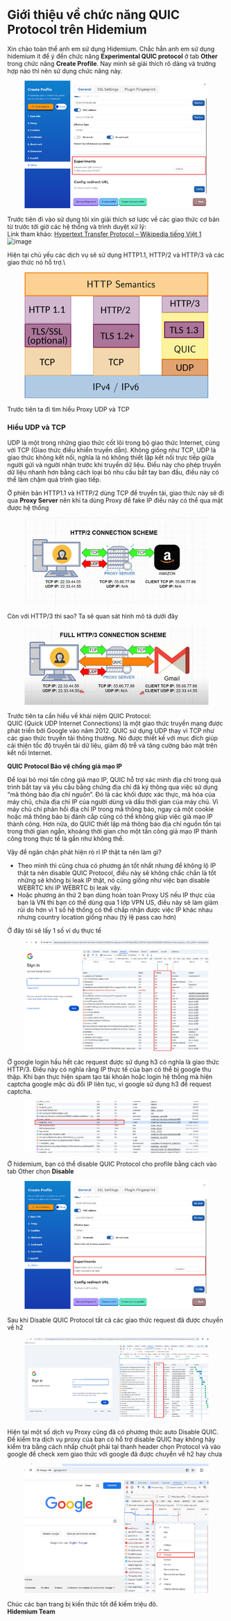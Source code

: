 # Giới thiệu về chức năng QUIC Protocol trên Hidemium

Xin chào toàn thể anh em sử dụng Hidemium. Chắc hẳn anh em sử dụng hidemium ít để ý đến chức năng **Experimental QUIC protocol** ở tab **Other** trong chức năng **Create Profile**. Nay mình sẽ giải thích rõ dàng và trường hợp nào thì nên sử dụng chức năng này.

<figure><img src="../../../.gitbook/assets/image (6).png" alt=""><figcaption></figcaption></figure>

&#x20;

Trước tiên đi vào sử dụng tôi xin giải thích sơ lược về các giao thức cơ bản từ trước tới giờ các hệ thống và trình duyệt xử lý:\
Link tham khảo: [Hypertext Transfer Protocol – Wikipedia tiếng Việt 1](https://vi.wikipedia.org/wiki/Hypertext_Transfer_Protocol)\
![image](https://forum.hidemium.io/uploads/default/original/1X/745aa83b071775668204085cce3b88da1cc302cd.png)

Hiện tại chủ yếu các dịch vụ sẽ sử dụng HTTP1.1, HTTP/2 và HTTP/3 và các giao thức nó hỗ trợ.\


<figure><img src="../../../.gitbook/assets/image (1) (1).png" alt=""><figcaption></figcaption></figure>



Trước tiên ta đi tìm hiểu Proxy UDP và TCP

### Hiểu UDP và TCP <a href="#hiu-udp-v-tcp-1" id="hiu-udp-v-tcp-1"></a>

UDP là một trong những giao thức cốt lõi trong bộ giao thức Internet, cùng với TCP (Giao thức điều khiển truyền dẫn). Không giống như TCP, UDP là giao thức không kết nối, nghĩa là nó không thiết lập kết nối trực tiếp giữa người gửi và người nhận trước khi truyền dữ liệu. Điều này cho phép truyền dữ liệu nhanh hơn bằng cách loại bỏ nhu cầu bắt tay ban đầu, điều này có thể làm chậm quá trình giao tiếp.

Ở phiên bản HTTP1.1 và HTTP/2 dùng TCP để truyền tải, giao thức này sẽ đi qua **Proxy Server** nên khi ta dùng Proxy để fake IP điều này có thể qua mặt được hệ thống

<figure><img src="../../../.gitbook/assets/image (3) (1).png" alt=""><figcaption></figcaption></figure>



Còn với HTTP/3 thì sao? Ta sẽ quan sát hình mô tả dưới đây

<figure><img src="../../../.gitbook/assets/image (4) (1).png" alt=""><figcaption></figcaption></figure>



Trước tiên ta cần hiểu về khái niệm QUIC Protocol:\
QUIC (Quick UDP Internet Connections) là một giao thức truyền mạng được phát triển bởi Google vào năm 2012. QUIC sử dụng UDP thay vì TCP như các giao thức truyền tải thông thường. Nó được thiết kế với mục đích giúp cải thiện tốc độ truyền tải dữ liệu, giảm độ trễ và tăng cường bảo mật trên kết nối Internet.

**QUIC Protocol Bảo vệ chống giả mạo IP**

Để loại bỏ mọi tấn công giả mạo IP, QUIC hỗ trợ xác minh địa chỉ trong quá trình bắt tay và yêu cầu bằng chứng địa chỉ đã ký thông qua việc sử dụng “mã thông báo địa chỉ nguồn”. Đó là các khối được xác thực, mã hóa của máy chủ, chứa địa chỉ IP của người dùng và dấu thời gian của máy chủ. Vì máy chủ chỉ phản hồi địa chỉ IP trong mã thông báo, ngay cả một cookie hoặc mã thông báo bị đánh cắp cũng có thể không giúp việc giả mạo IP thành công. Hơn nữa, do QUIC thiết lập mã thông báo địa chỉ nguồn tồn tại trong thời gian ngắn, khoảng thời gian cho một tấn công giả mạo IP thành công trong thực tế là gần như không thể.

Vậy để ngăn chặn phát hiện rò rỉ IP thật ta nên làm gì?

* Theo mình thì cũng chưa có phương án tốt nhất nhưng để không lộ IP thật ta nên disable QUIC Protocol, điều này sẽ không chắc chắn là tốt những sẽ không bị leak IP thật, nó cũng giống như việc bạn disable WEBRTC khi IP WEBRTC bị leak vậy.
* Hoặc phương án thứ 2 bạn dùng hoàn toàn Proxy US nếu IP thực của bạn là VN thì bạn có thể dùng qua 1 lớp VPN US, điều này sẽ làm giảm rủi do hơn vì 1 số hệ thống có thể chấp nhận được việc IP khác nhau nhưng country location giống nhau (tỷ lệ pass cao hơn)

Ở đây tôi sẽ lấy 1 số ví dụ thực tế

<figure><img src="../../../.gitbook/assets/image (5) (1).png" alt=""><figcaption></figcaption></figure>





Ở google login hầu hết các request được sử dụng h3 có nghĩa là giao thức HTTP/3. Điều này có nghĩa rằng IP thực tế của bạn có thể bị google thu thập. Khi bạn thực hiện spam tạo tài khoản hoặc login hệ thống mà hiện captcha google mặc dù đổi IP liên tục, vì google sử dụng h3 để request captcha.

<figure><img src="../../../.gitbook/assets/image (6) (1).png" alt=""><figcaption></figcaption></figure>



Ở hidemium, bạn có thể disable QUIC Protocol cho profile bằng cách vào tab Other chọn **Disable**

<figure><img src="../../../.gitbook/assets/image (7).png" alt=""><figcaption></figcaption></figure>



Sau khi Disable QUIC Protocol tất cả các giao thức request đã được chuyển về h2

<figure><img src="../../../.gitbook/assets/image (8).png" alt=""><figcaption></figcaption></figure>



Hiện tại một số dịch vụ Proxy cũng đã có phương thức auto Disable QUIC. Để kiểm tra dịch vụ proxy của bạn có hỗ trợ disable QUIC hay không hãy kiểm tra bằng cách nhấp chuột phải tại thanh header chọn Protocol và vào google để check xem giao thức với google đã được chuyển về h2 hay chưa

<figure><img src="../../../.gitbook/assets/image (9).png" alt=""><figcaption></figcaption></figure>

Chúc các bạn trang bị kiến thức tốt để kiếm triệu đô.\
**Hidemium Team**
